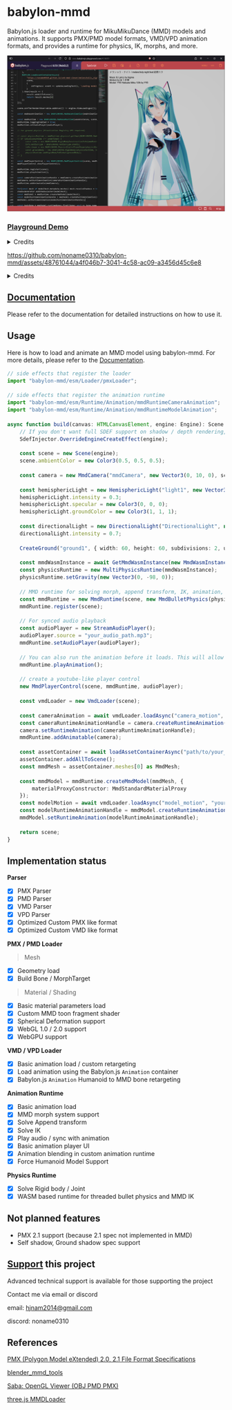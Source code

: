 # babylon-mmd

Babylon.js loader and runtime for MikuMikuDance (MMD) models and animations. It supports PMX/PMD model formats, VMD/VPD animation formats, and provides a runtime for physics, IK, morphs, and more.

![screenshot](/docs/static/img/fig4.png)

### [Playground Demo](https://www.babylonjs-playground.com/#C46RTJ)

<details>
<summary>Credits</summary>

Music: [メランコリ・ナイト](https://youtu.be/y__uZETTuL8)

Model: [YYB Hatsune Miku_10th](https://www.deviantart.com/sanmuyyb/art/YYB-Hatsune-Miku-10th-DL-702119716)

Motion / Camera: https://www.nicovideo.jp/watch/sm41164308

</details>

https://github.com/noname0310/babylon-mmd/assets/48761044/a4f046b7-3041-4c58-ac09-a3456d45c6e8

<details>
<summary>Credits</summary>

Music: [ピチカートドロップス](https://youtu.be/eYKAwm-sZ-o)

Model: [YYB Piano dress Miku](https://www.deviantart.com/mamiya-mmd/art/YYB-Piano-dress-Miku-and-Rin-Models-Download-831030256)  

Stage: [ガラス片ドーム](http://nebusokummd.blog.shinobi.jp/)  

Motion: https://www.nicovideo.jp/watch/sm31508557  

Camera: https://www.nicovideo.jp/watch/sm36273873  

</details>

## [Documentation](https://noname0310.github.io/babylon-mmd/)

Please refer to the documentation for detailed instructions on how to use it.

## Usage

Here is how to load and animate an MMD model using babylon-mmd. For more details, please refer to the [Documentation](https://noname0310.github.io/babylon-mmd/).

```typescript
// side effects that register the loader
import "babylon-mmd/esm/Loader/pmxLoader";

// side effects that register the animation runtime
import "babylon-mmd/esm/Runtime/Animation/mmdRuntimeCameraAnimation";
import "babylon-mmd/esm/Runtime/Animation/mmdRuntimeModelAnimation";

async function build(canvas: HTMLCanvasElement, engine: Engine): Scene {
    // If you don't want full SDEF support on shadow / depth rendering, you can comment out this line as well. While using SDEF can provide similar results to MMD, it comes with a higher cost.
    SdefInjector.OverrideEngineCreateEffect(engine);

    const scene = new Scene(engine);
    scene.ambientColor = new Color3(0.5, 0.5, 0.5);

    const camera = new MmdCamera("mmdCamera", new Vector3(0, 10, 0), scene);

    const hemisphericLight = new HemisphericLight("light1", new Vector3(0, 1, 0), scene);
    hemisphericLight.intensity = 0.3;
    hemisphericLight.specular = new Color3(0, 0, 0);
    hemisphericLight.groundColor = new Color3(1, 1, 1);

    const directionalLight = new DirectionalLight("DirectionalLight", new Vector3(0.5, -1, 1), scene);
    directionalLight.intensity = 0.7;
    
    CreateGround("ground1", { width: 60, height: 60, subdivisions: 2, updatable: false }, scene);
    
    const mmdWasmInstance = await GetMmdWasmInstance(new MmdWasmInstanceTypeMPR());
    const physicsRuntime = new MultiPhysicsRuntime(mmdWasmInstance);
    physicsRuntime.setGravity(new Vector3(0, -98, 0));
    
    // MMD runtime for solving morph, append transform, IK, animation, physics
    const mmdRuntime = new MmdRuntime(scene, new MmdBulletPhysics(physicsRuntime));
    mmdRuntime.register(scene);
    
    // For synced audio playback
    const audioPlayer = new StreamAudioPlayer();
    audioPlayer.source = "your_audio_path.mp3";
    mmdRuntime.setAudioPlayer(audioPlayer);
    
    // You can also run the animation before it loads. This will allow the audio to run first.
    mmdRuntime.playAnimation();

    // create a youtube-like player control
    new MmdPlayerControl(scene, mmdRuntime, audioPlayer);
    
    const vmdLoader = new VmdLoader(scene);

    const cameraAnimation = await vmdLoader.loadAsync("camera_motion", "your_camera_motion_path.vmd");
    const cameraRuntimeAnimationHandle = camera.createRuntimeAnimation(cameraAnimation);
    camera.setRuntimeAnimation(cameraRuntimeAnimationHandle);
    mmdRuntime.addAnimatable(camera);

    const assetContainer = await loadAssetContainerAsync("path/to/your_file.pmx", scene);
    assetContainer.addAllToScene();
    const mmdMesh = assetContainer.meshes[0] as MmdMesh;

    const mmdModel = mmdRuntime.createMmdModel(mmdMesh, {
        materialProxyConstructor: MmdStandardMaterialProxy
    });
    const modelMotion = await vmdLoader.loadAsync("model_motion", "your_model_motion_path.vmd");
    const modelRuntimeAnimationHandle = mmdModel.createRuntimeAnimation(modelMotion);
    mmdModel.setRuntimeAnimation(modelRuntimeAnimationHandle);

    return scene;
}
```

## Implementation status

**Parser**

- [x] PMX Parser
- [x] PMD Parser
- [x] VMD Parser
- [x] VPD Parser
- [x] Optimized Custom PMX like format
- [x] Optimized Custom VMD like format

**PMX / PMD Loader**

> Mesh
- [x] Geometry load
- [x] Build Bone / MorphTarget

> Material / Shading
- [x] Basic material parameters load
- [x] Custom MMD toon fragment shader
- [x] Spherical Deformation support
- [x] WebGL 1.0 / 2.0 support
- [x] WebGPU support

**VMD / VPD Loader**

- [x] Basic animation load / custom retargeting
- [x] Load animation using the Babylon.js `Animation` container
- [x] Babylon.js `Animation` Humanoid to MMD bone retargeting

**Animation Runtime**

- [x] Basic animation load
- [x] MMD morph system support
- [x] Solve Append transform
- [x] Solve IK
- [x] Play audio / sync with animation
- [x] Basic animation player UI
- [x] Animation blending in custom animation runtime
- [x] Force Humanoid Model Support

**Physics Runtime**

- [x] Solve Rigid body / Joint
- [x] WASM based runtime for threaded bullet physics and MMD IK

## Not planned features

- PMX 2.1 support (because 2.1 spec not implemented in MMD)
- Self shadow, Ground shadow spec support

## [Support](https://github.com/sponsors/noname0310) this project

Advanced technical support is available for those supporting the project

Contact me via email or discord

email: hjnam2014@gmail.com

discord: noname0310

## References

[PMX (Polygon Model eXtended) 2.0, 2.1 File Format Specifications](https://gist.github.com/felixjones/f8a06bd48f9da9a4539f)

[blender_mmd_tools](https://github.com/powroupi/blender_mmd_tools)

[Saba: OpenGL Viewer (OBJ PMD PMX)](https://github.com/benikabocha/saba)

[three.js MMDLoader](https://threejs.org/docs/#examples/en/loaders/MMDLoader)
